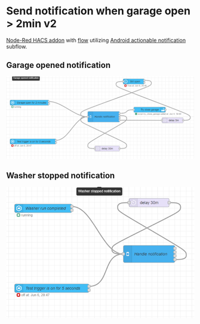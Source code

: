 
# Send notification when garage open > 2min v2

[Node-Red HACS addon](https://github.com/hassio-addons/addon-node-red) with [flow](/homeassistant/node-red/flows.json) utilizing [Android actionable notification](https://zachowj.github.io/node-red-contrib-home-assistant-websocket/cookbook/actionable-notifications-subflow-for-android.html) subflow.

## Garage opened notification
![image](./node-red/garage-opened-notification.png)

## Washer stopped notification
![image](./node-red/washer-stopped-notification.png)